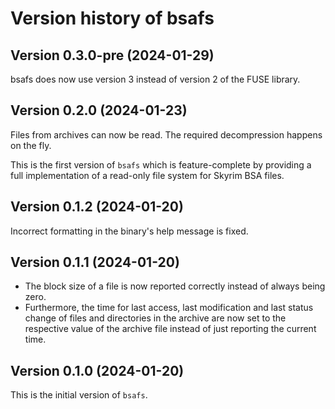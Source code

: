# Version history of bsafs

## Version 0.3.0-pre (2024-01-29)

bsafs does now use version 3 instead of version 2 of the FUSE library.

## Version 0.2.0 (2024-01-23)

Files from archives can now be read. The required decompression happens on the
fly.

This is the first version of `bsafs` which is feature-complete by providing a
full implementation of a read-only file system for Skyrim BSA files.

## Version 0.1.2 (2024-01-20)

Incorrect formatting in the binary's help message is fixed.

## Version 0.1.1 (2024-01-20)

* The block size of a file is now reported correctly instead of always being
  zero.
* Furthermore, the time for last access, last modification and last status
  change of files and directories in the archive are now set to the respective
  value of the archive file instead of just reporting the current time.

## Version 0.1.0 (2024-01-20)

This is the initial version of `bsafs`.
